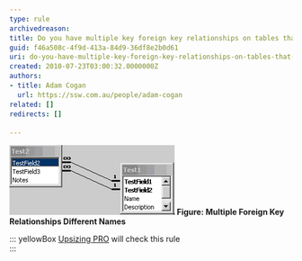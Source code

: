 ```yaml
---
type: rule
archivedreason: 
title: Do you have multiple key foreign key relationships on tables that map to fields of a different name (Upsizing Problem)*?
guid: f46a508c-4f9d-413a-84d9-36df8e2b0d61
uri: do-you-have-multiple-key-foreign-key-relationships-on-tables-that-map-to-fields-of-a-different-name-upsizing-problem
created: 2010-07-23T03:00:32.0000000Z
authors:
- title: Adam Cogan
  url: https://ssw.com.au/people/adam-cogan
related: []
redirects: []

---
```


![](MultipleForeignKeyRelationshipsDifferentNames.jpg) 
**Figure: Multiple Foreign Key Relationships Different Names** 

::: yellowBox
[Upsizing PRO](http://www.ssw.com.au/ssw/UpsizingPRO) will check this rule  
:::

<!--endintro-->
